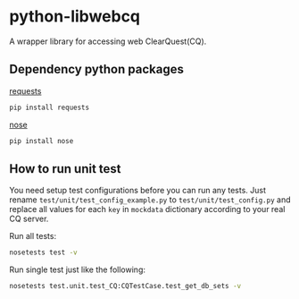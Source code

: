 # python-libwebcq

A wrapper library for accessing web ClearQuest(CQ).

## Dependency python packages

[requests][pip-requests]

```python
pip install requests
```

[nose][pip-nose]

```python
pip install nose
```

## How to run unit test

You need setup test configurations before you can run any tests. Just rename `test/unit/test_config_example.py` to `test/unit/test_config.py` and replace all values for each `key` in `mockdata` dictionary according to your real CQ server.

Run all tests:

```bash
nosetests test -v
```

Run single test just like the following:

```bash
nosetests test.unit.test_CQ:CQTestCase.test_get_db_sets -v
```

<!-- links -->
[pip-requests]: http://docs.python-requests.org/en/master/
[pip-nose]: http://nose.readthedocs.io/en/latest/
